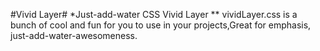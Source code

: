 #Vivid Layer#
*Just-add-water CSS Vivid Layer
** vividLayer.css is a bunch of cool and fun for you to use in your projects,Great for emphasis, just-add-water-awesomeness.
